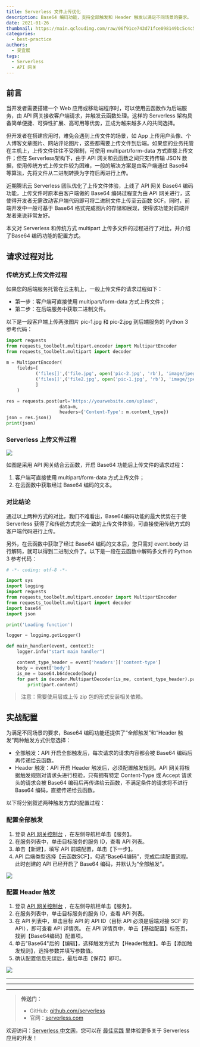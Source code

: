```yaml
---
title: Serverless 文件上传优化
description: Base64 编码功能，支持全部触发和 Header 触发以满足不同场景的要求。
date: 2021-01-26
thumbnail: https://main.qcloudimg.com/raw/06f91ce743d71fce098149bc5c4c5d7b.jpg
categories:
  - best-practice
authors:
  - 吴宜展
tags:
  - Serverless
  - API 网关
---
```


## 前言

当开发者需要搭建一个 Web 应用或移动端程序时，可以使用云函数作为后端服务，由 API 网关接收客户端请求，并触发云函数处理。这样的 Serverless 架构具备简单便捷、可弹性扩展、高可用等优势，正成为越来越多人的共同选择。

但开发者在搭建应用时，难免会遇到上传文件的场景，如 App 上传用户头像、个人博客文章图片、网站评论图片，这些都需要上传文件到后端。如果您的业务托管在主机上，上传文件往往不受限制，可使用 multipart/form-data 方式直接上传文件；但在 Serverless架构下，由于 API 网关和云函数之间只支持传输 JSON 数据，使用传统方式上传文件较为困难，一般的解决方案是由客户端通过 Base64 等算法，先将文件从二进制转换为字符后再进行上传。

近期腾讯云 Serverless 团队优化了上传文件体验，上线了 API 网关 Base64 编码功能，上传文件时原本由客户端做的 Base64 编码过程变为由 API 网关进行，这使得开发者无需改动客户端代码即可将二进制文件上传至云函数 SCF。同时，前端开发中一般可基于 Base64 格式完成图片的存储和展现，使得该功能对前端开发者来说非常友好。

本文对 Serverless 和传统方式 multipart 上传多文件的过程进行了对比，并介绍了Base64 编码功能的配置方式。

## 请求过程对比

### 传统方式上传文件过程

如果您的后端服务托管在云主机上，一般上传文件的请求过程如下：
- 第一步：客户端可直接使用 multipart/form-data 方式上传文件；
- 第二步：在后端服务中获取二进制文件。

以下是一段客户端上传两张图片 pic-1.jpg 和 pic-2.jpg 到后端服务的 Python 3 参考代码：

```Python
import requests
from requests_toolbelt.multipart.encoder import MultipartEncoder
from requests_toolbelt.multipart import decoder
 
m = MultipartEncoder(
    fields=[
           ('files[]',('file.jpg', open('pic-2.jpg', 'rb'), 'image/jpeg')),
           ('files[]',('file2.jpg', open('pic-1.jpg', 'rb'), 'image/jpeg')),
           ]
    )

res = requests.post(url='https://yourwebsite.com/upload',
                    data=m,
                    headers={'Content-Type': m.content_type})
json = res.json()
print(json)
```

### Serverless 上传文件过程

![](https://main.qcloudimg.com/raw/6d6b21ac036cf57685a161f8212c894b.png)

如图是采用 API 网关结合云函数，开启 Base64 功能后上传文件的请求过程：

1. 客户端可直接使用 multipart/form-data 方式上传文件；
2. 在云函数中获取经过 Base64 编码的文本。

### 对比结论

通过以上两种方式的对比，我们不难看出，Base64编码功能的最大优势在于使 Serverless 获得了和传统方式完全一致的上传文件体验，可直接使用传统方式的客户端代码进行上传。

另外，在云函数中获取了经过 Base64 编码的文本后，您只需对 event.body 进行解码，就可以得到二进制文件了。以下是一段在云函数中解码多文件的 Python 3 参考代码：

```Python
# -*- coding: utf-8 -*-

import sys
import logging
import requests
from requests_toolbelt.multipart.encoder import MultipartEncoder
from requests_toolbelt.multipart import decoder
import base64
import json

print('Loading function')

logger = logging.getLogger()

def main_handler(event, context):
    logger.info("start main handler")

    content_type_header = event['headers']['content-type']
    body = event['body']
    is_me = base64.b64decode(body)
    for part in decoder.MultipartDecoder(is_me, content_type_header).parts:
        print(part.content)
```

> 注意：需要使用层或上传 zip 包的形式安装相关依赖。

## 实战配置

为满足不同场景的要求，Base64 编码功能还提供了“全部触发”和“Header 触发”两种触发方式供您选择：

- 全部触发：API 开启全部触发后，每次请求的请求内容都会被 Base64 编码后再传递给云函数。
- Header 触发：API 开启 Header 触发后，必须配置触发规则。API 网关将根据触发规则对请求头进行校验，只有拥有特定 Content-Type 或 Accept 请求头的请求会被 Base64 编码后再传递给云函数，不满足条件的请求将不进行 Base64 编码，直接传递给云函数。

以下将分别叙述两种触发方式的配置过程：

### 配置全部触发

1. 登录 [API 网关控制台](https://console.cloud.tencent.com/apigateway/index?rid=1) ，在左侧导航栏单击【服务】。
2. 在服务列表中，单击目标服务的服务 ID，查看 API 列表。
3. 单击【新建】，填写 API 前端配置，单击【下一步】。
4. API 后端类型选择【云函数SCF】，勾选“Base64编码”，完成后续配置流程。此时创建的 API 已经开启了 Base64 编码，并默认为“全部触发”。

![](https://main.qcloudimg.com/raw/c116fc0017274148daf0290c8a20f445.png)

### 配置 Header 触发

1. 登录 [API 网关控制台](https://console.cloud.tencent.com/apigateway/index?rid=1) ，在左侧导航栏单击【服务】。
2. 在服务列表中，单击目标服务的服务 ID，查看 API 列表。
3. 在 API 列表中，单击目标 API 的 API ID（目标 API 必须是后端对接 SCF 的 API），即可查看 API 详情页。 在 API 详情页中，单击【基础配置】标签页，找到【Base64编码】配置项。
4. 单击"Base64"后的【编辑】，选择触发方式为【Header触发】。单击【添加触发规则】，选择参数并填写参数值。
5. 确认配置信息无误后，最后单击【保存】即可。

![](https://main.qcloudimg.com/raw/fedbf7b330ddfe846b39b48aaa7c2771.png)

---

---
<div id='scf-deploy-iframe-or-md'></div>

---

> **传送门：**
> - GitHub: [github.com/serverless](https://github.com/serverless/serverless/blob/master/README_CN.md)
> - 官网：[serverless.com](https://serverless.com/)

欢迎访问：[Serverless 中文网](https://serverlesscloud.cn/)，您可以在 [最佳实践](https://serverlesscloud.cn/best-practice) 里体验更多关于 Serverless 应用的开发！